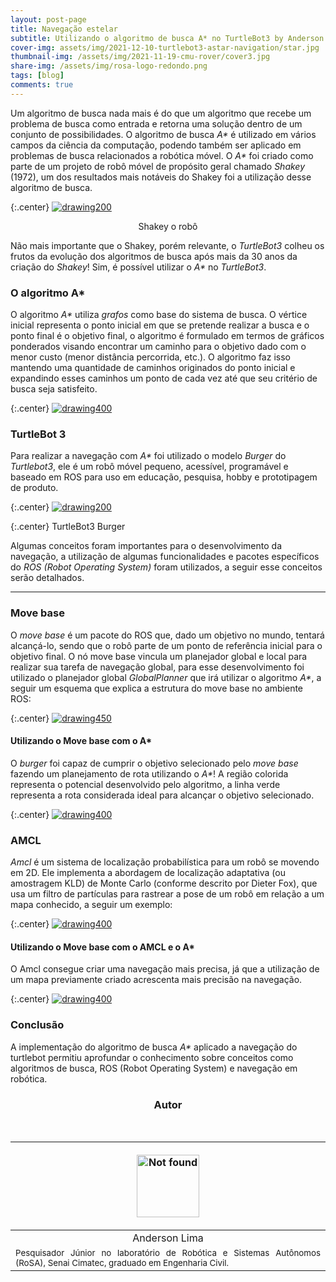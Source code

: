 ```yaml
---
layout: post-page
title: Navegação estelar
subtitle: Utilizando o algoritmo de busca A* no TurtleBot3 by Anderson Lima
cover-img: assets/img/2021-12-10-turtlebot3-astar-navigation/star.jpg
thumbnail-img: /assets/img/2021-11-19-cmu-rover/cover3.jpg
share-img: /assets/img/rosa-logo-redondo.png
tags: [blog]
comments: true
---
```


Um algoritmo de busca nada mais é do que um algoritmo que recebe um problema de busca
como entrada e retorna uma solução dentro de um conjunto de possibilidades. O algoritmo
de busca _A*_ é utilizado em vários campos da ciência da computação, podendo também ser
aplicado em problemas de busca relacionados a robótica móvel. O _A*_ foi criado como
parte de um projeto de robô móvel de propósito geral chamado _Shakey_ (1972), um dos
resultados mais notáveis do Shakey foi a utilização desse algoritmo de busca.

{:.center}
[![drawing200](../assets/img/2021-12-10-turtlebot3-astar-navigation/shakey.png)](../assets/img/2021-12-10-turtlebot3-astar-navigation/shakey.png)


<center>
Shakey o robô
</center>

Não mais importante que o Shakey, porém relevante, o _TurtleBot3_ colheu os frutos da evolução dos algoritmos de busca
após mais da 30 anos da criação do _Shakey_! Sim, é possível utilizar o _A*_ no _TurtleBot3_.

### O algoritmo A*

O algoritmo _A*_ utiliza _grafos_ como base do sistema de busca.
O vértice inicial representa o ponto inicial em que se pretende realizar a busca
e o ponto final é o objetivo final, o algoritmo é formulado em termos de gráficos 
ponderados visando encontrar
um caminho para o objetivo dado com o menor custo (menor distância percorrida, etc.).
O algoritmo faz isso mantendo uma quantidade de caminhos originados do 
ponto inicial e expandindo esses caminhos um ponto de cada vez até que seu critério
de busca seja satisfeito.

{:.center}
[![drawing400](../assets/img/2021-12-10-turtlebot3-astar-navigation/a-star.gif)](../assets/img/2021-12-10-turtlebot3-astar-navigation/a-star.gif)

### TurtleBot 3

Para realizar a navegação com _A*_ foi utilizado o modelo _Burger_ do _Turtlebot3_, ele é um robô móvel pequeno, acessível, programável
e baseado em ROS para uso em educação, pesquisa, hobby e prototipagem de produto.

{:.center}
[![drawing200](../assets/img/2021-12-10-turtlebot3-astar-navigation/burger.png)](../assets/img/2021-12-10-turtlebot3-astar-navigation/burger.png)

{:.center}
TurtleBot3 Burger


Algumas conceitos foram importantes para o desenvolvimento da navegação, a utilização de algumas funcionalidades e pacotes específicos do
_ROS (Robot Operating System)_ foram utilizados, a seguir esse conceitos serão detalhados.

* * * 

### Move base

O _move base_ é um pacote do ROS que, dado um objetivo no mundo, tentará alcançá-lo,
sendo que o robô parte de um ponto de referência inicial para o objetivo final. 
O nó move base vincula um planejador global e local para realizar
sua tarefa de navegação global, para esse desenvolvimento foi utilizado o planejador
global *GlobalPlanner* que irá utilizar o algoritmo _A*_, a seguir um esquema que explica
a estrutura do move base no ambiente ROS:

{:.center}
[![drawing450](../assets/img/2021-12-10-turtlebot3-astar-navigation/ttb-movebase-2.png)](../assets/img/2021-12-10-turtlebot3-astar-navigation/ttb-movebase-2.png)

#### Utilizando o Move base com o A*

O _burger_ foi capaz de cumprir o objetivo selecionado pelo _move base_ fazendo um planejamento
de rota utilizando o _A*_! A região colorida representa o potencial desenvolvido pelo algoritmo,
a linha verde representa a rota considerada ideal para alcançar o objetivo selecionado.

{:.center}
[![drawing400](../assets/img/2021-12-10-turtlebot3-astar-navigation/ttb-mvsastar.png)](../assets/img/2021-12-10-turtlebot3-astar-navigation/ttb-mvsastar.png)

### AMCL

_Amcl_ é um sistema de localização probabilística para um robô se movendo
em 2D. Ele implementa a abordagem de localização adaptativa
(ou amostragem KLD) de Monte Carlo (conforme descrito por Dieter Fox),
que usa um filtro de partículas para rastrear a pose de um robô em
relação a um mapa conhecido, a seguir um exemplo:

{:.center}
[![drawing400](../assets/img/2021-12-10-turtlebot3-astar-navigation/ttb-amcl.png)](../assets/img/2021-12-10-turtlebot3-astar-navigation/ttb-amcl.png)

#### Utilizando o Move base com o AMCL e o A*

O Amcl consegue criar uma navegação mais precisa, já que a utilização de um mapa
previamente criado acrescenta mais precisão na navegação.

{:.center}
[![drawing400](../assets/img/2021-12-10-turtlebot3-astar-navigation/ttb-mvbamcl.png)](../assets/img/2021-12-10-turtlebot3-astar-navigation/ttb-mvbamcl.png)

### Conclusão

A implementação do algoritmo de busca _A*_ aplicado a navegação do turtlebot
permitiu aprofundar o conhecimento sobre conceitos como algoritmos de busca, 
ROS (Robot Operating System) e navegação em robótica.

<!-- **************************************** Autor **************************************** -->
<center><h3 class="post-title">Autor</h3><br/></center>

<div class="row">
  <div class=" col-xl-auto offset-xl-0 col-lg-4 offset-lg-0">
    <table class="table-borderless highlight">
      <thead>
        <tr>
            <th><center><a href="https://www.linkedin.com/in/anderson-lima-45278b1bb/" target="_blank">
                <p align="center">
                    <img src="{{ 'assets/img/people/andersonlima-1.png' | relative_url }}" alt="Not found" width="100" class="img-fluid rounded-circle" />
                </p>
            </a></center></th>
        </tr>
      </thead>
      <tbody>
        <tr class="font-weight-bolder" style="text-align: center; margin-top: 0">
          <td width="33.33%">Anderson Lima</td>
        </tr>
        <tr style="text-align: center" >
          <td style="vertical-align: top;text-align: justify;"><small>Pesquisador Júnior no laboratório de Robótica e Sistemas Autônomos (RoSA), Senai Cimatec, graduado em Engenharia Civil.</small></td>
        </tr>
      </tbody>
    </table>
  </div>
</div>

<br>